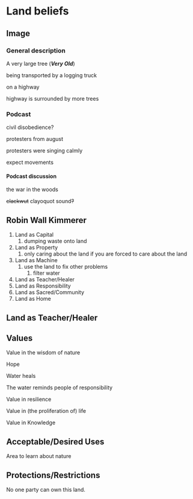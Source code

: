 # Land beliefs

## Image

### General description

A very large tree (***Very Old***)

being transported by a logging truck

on a highway

highway is surrounded by more trees

### Podcast

civil disobedience?

protesters from august

protesters were singing calmly

expect movements

#### Podcast discussion

the war in the woods

~~clackwut~~ clayoquot sound~~?~~

## Robin Wall Kimmerer

1. Land as Capital
   1. dumping waste onto land
2. Land as Property
   1. only caring about the land if you are forced to care about the land
3. Land as Machine
   1. use the land to fix other problems
      1. filter water
4. Land as Teacher/Healer
5. Land as Responsibility
6. Land as Sacred/Community
7. Land as Home

## Land as Teacher/Healer

## Values

Value in the wisdom of nature

Hope

Water heals

The water reminds people of responsibility

Value in resilience

Value in (the proliferation of) life

Value in Knowledge

## Acceptable/Desired Uses

Area to learn about nature

## Protections/Restrictions

No one party can own this land.
